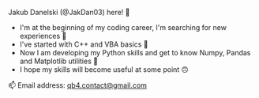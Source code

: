 Jakub Danelski (@JakDan03) here! 🤠
- I'm at the beginning of my coding career, I'm searching for new experiences 🥊
- I've started with C++ and VBA basics 🔨
- Now I am developing my Python skills and get to know Numpy, Pandas and Matplotlib utilities 🐍
- I hope my skills will become useful at some point 🙃 

📫 Email address: qb4.contact@gmail.com

<!---
JakDan03/JakDan03 is a ✨ special ✨ repository because its `README.md` (this file) appears on your GitHub profile.
You can click the Preview link to take a look at your changes.
--->

